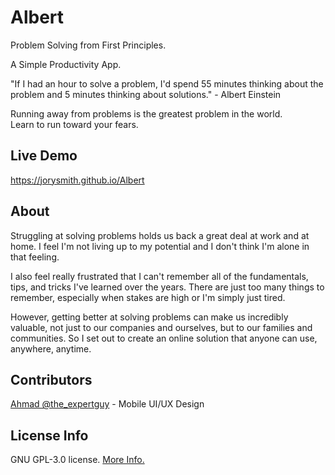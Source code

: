 # Albert
Problem Solving from First Principles. 

A Simple Productivity App.

"If I had an hour to solve a problem, I'd spend 55 minutes thinking about the problem and 5 minutes thinking about solutions." - Albert Einstein

Running away from problems is the greatest problem in the world. <br>
Learn to run toward your fears.

## Live Demo
https://jorysmith.github.io/Albert

## About
Struggling at solving problems holds us back a great deal at work and at home. I feel I'm not living up to my potential and I don't think I'm alone in that feeling.
 
I also feel really frustrated that I can't remember all of the fundamentals, tips, and tricks I've learned over the years. There are just too many things to remember, especially when stakes are high or I'm simply just tired.
 
However, getting better at solving problems can make us incredibly valuable, not just to our companies and ourselves, but to our families and communities. So I set out to create an online solution that anyone can use, anywhere, anytime.

## Contributors
[Ahmad @the_expertguy](https://www.fiverr.com/the_expertguy?source=inbox) - Mobile UI/UX Design

## License Info
GNU GPL-3.0 license. [More Info.](https://github.com/JorySmith/Albert/blob/main/COPYING)
